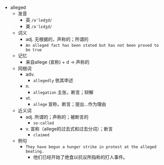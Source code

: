 - alleged
  - 发音
    - 英 `/ə'ledʒd/`
    - 美 `/əˈlɛdʒd/`
  - 词义
    - adj. 无根据的，声称的；所谓的
    - `An alleged fact has been stated but has not been proved to be true`
  - 记忆
    - 来自allege (宣称) + d → 声称的
  - 同根词
    - adv.
      - `allegedly` 依其申述
    - n.
      - `allegation` 主张，断言；辩解
    - vt.
      - `allege` 宣称，断言；提出…作为理由
  - 近义词
    - adj. 所谓的；声称的；被断言的
      - `so-called`
    - v. 宣称（allege的过去式和过去分词）；断言
      - `claimed`
  - 例句
    - `They have begun a hunger strike in protest at the alleged beating.`
      - 他们已经开始了绝食以抗议所指称的打人事件。

